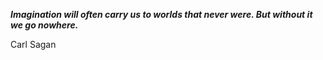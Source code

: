 _**Imagination will often carry us to worlds that never were. But without it we go nowhere.**_

Carl Sagan